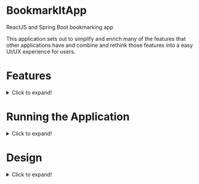 # BookmarkItApp
ReactJS and Spring Boot bookmarking app

This application sets out to simplify and enrich many of the features that other applications 
have and combine and rethink those features into a easy UI/UX experience for users.

# Features 
<details>
  <summary>Click to expand!</summary>

## Easy Searching
For example when the user arrives to the page they will have a search bar that is right at the top ready for user to immediately begin doing
full context page searches. 

## Quick Reference
This section shows the bookmarks that are frequently referenced. 

## Team Knowledgebase
In this section the bookmarks become the welcome page for new member to share team knowledge that is relevant to the team.

## RSS Feed from bookmarked sites
Many of the sites a user bookmarks they may also want an RSS feed from, this solves two problems at once.

## Reading list
A hit list of read laters. 

## And more to come!
</details>

# Running the Application 
<details>
  <summary>Click to expand!</summary>

Docker: 
```
docker compose up
```

On the commandline: 
````
cd client; npm run serve
# create a new tab/terminal
cd server; ./gradlew bootRun
````

default user: 
`user:user password:password`

</details>

# Design
<details>
  <summary>Click to expand!</summary>

![Design](client/public/BookMarkItDesign.png "Design")
</details>
